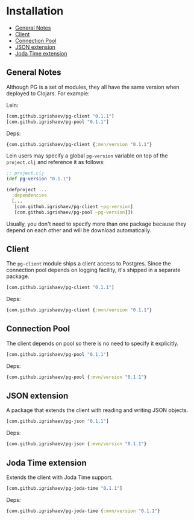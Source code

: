 # Installation

<!-- toc -->

- [General Notes](#general-notes)
- [Client](#client)
- [Connection Pool](#connection-pool)
- [JSON extension](#json-extension)
- [Joda Time extension](#joda-time-extension)

<!-- tocstop -->

## General Notes

Although PG is a set of modules, they all have the same version when deployed to
Clojars. For example:

Lein:

~~~clojure
[com.github.igrishaev/pg-client "0.1.1"]
[com.github.igrishaev/pg-pool "0.1.1"]
~~~

Deps:

~~~clojure
{com.github.igrishaev/pg-client {:mvn/version "0.1.1"}
~~~

Lein users may specify a global `pg-version` variable on top of the
`project.clj` and reference it as follows:

~~~clojure
;; project.clj
(def pg-version "0.1.1")

(defproject ...
  :dependencies
  [...
   [com.github.igrishaev/pg-client ~pg-version]
   [com.github.igrishaev/pg-pool ~pg-version]])
~~~

Usually, you don't need to specify more than one package because they depend on
each other and will be download automatically.

## Client

The `pg-client` module ships a client access to Postgres. Since the connection
pool depends on logging facility, it's shipped in a separate package.

~~~clojure
[com.github.igrishaev/pg-client "0.1.1"]
~~~

Deps:

~~~clojure
{com.github.igrishaev/pg-client {:mvn/version "0.1.1"}
~~~

## Connection Pool

The client depends on pool so there is no need to specify it explicitly.

~~~clojure
[com.github.igrishaev/pg-pool "0.1.1"]
~~~

Deps:

~~~clojure
{com.github.igrishaev/pg-pool {:mvn/version "0.1.1"}
~~~

## JSON extension

A package that extends the client with reading and writing JSON objects.

~~~clojure
[com.github.igrishaev/pg-json "0.1.1"]
~~~

Deps:

~~~clojure
{com.github.igrishaev/pg-json {:mvn/version "0.1.1"}
~~~

## Joda Time extension

Extends the client with Joda Time support.

~~~clojure
[com.github.igrishaev/pg-joda-time "0.1.1"]
~~~

Deps:

~~~clojure
{com.github.igrishaev/pg-joda-time {:mvn/version "0.1.1"}
~~~
